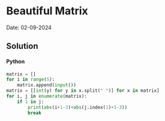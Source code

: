 
# Beautiful Matrix

Date: 02-09-2024

## Solution
#### Python
```python
matrix = []
for i in range(5):
    matrix.append(input())
matrix = [[int(y) for y in x.split(" ")] for x in matrix]
for i, j in enumerate(matrix):
    if 1 in j:
        print(abs(i+1-3)+abs(j.index(1)+1-3))
        break
```
        